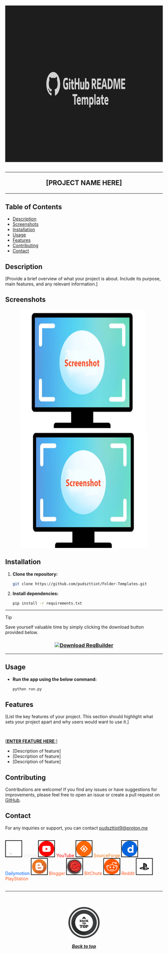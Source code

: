   <a name="top"></a>

<p align="center">
  <img width="660" height="500" src="https://raw.githubusercontent.com/pudszttiot/Folder-Templates/main/Images/githubreadmetemplate1.png">
</p>

<h2 align="center">

---

[PROJECT NAME HERE]

---

## Table of Contents

- [Description](#description)
- [Screenshots](#screenshots)
- [Installation](#installation)
- [Usage](#usage)
- [Features](#features)
- [Contributing](#contributing)
- [Contact](#contact)

## Description

[Provide a brief overview of what your project is about. Include its purpose, main features, and any relevant information.]

## Screenshots

<p align="center"> 
<img width="400" height="380" src="https://raw.githubusercontent.com/pudszttiot/Folder-Templates/main/Images/how-to-take-Screenshot-trans.png" alt="Screenshot-GIF-1" border="0">
  &nbsp;
<img width="400" height="380" src="https://raw.githubusercontent.com/pudszttiot/Folder-Templates/main/Images/how-to-take-Screenshot-trans.png" alt="Screenshot-GIF-2" border="0">
  </p>

## Installation

1. **Clone the repository:**
   ```bash
   git clone https://github.com/pudszttiot/Folder-Templates.git
   ```

2. **Install dependencies:**
   ```bash
   pip install -r requirements.txt
   ```

---

> [!TIP]
> Save yourself valuable time by simply clicking the download button provided below.

<h3 align="center">

[![Download ReqBuilder](https://a.fsdn.com/con/app/sf-download-button)](https://sourceforge.net/projects/reqbuilder/files/latest/download)

</h3>

---

## Usage
- **Run the app using the below command:**

   ```bash
   python run.py
   ```

## Features

[List the key features of your project. This section should highlight what sets your project apart and why users would want to use it.]

<br>

<ins>[**ENTER FEATURE HERE**:]</ins>
   - [Description of feature]
   - [Description of feature]
   - [Description of feature]

## Contributing

Contributions are welcome! If you find any issues or have suggestions for improvements, please feel free to open an issue or create a pull request on [GitHub](https://github.com/pudszttiot/Folder-Templates).

## Contact

For any inquiries or support, you can contact [pudszttiot9@proton.me](mailto:pudszttiot9@proton.me)

<br>

<span>
        <img src="https://raw.githubusercontent.com/pudszttiot/SpotiScrape-Online/main/Images/Socials/Github.png" alt="Github.png" width="50" height="50" border="2">
        <a href="https://github.com/pudszttiot" style="display:inline-block; text-decoration:none; color:#e8eaea;" onclick="openLink('https://github.com/pudszttiot')">Github</a>
        </span>

<span>
        <img src="https://raw.githubusercontent.com/pudszttiot/SpotiScrape-Online/main/Images/Socials/Youtube.png" alt="Youtube.png" width="50" height="50" border="2">
        <a href="https://youtube.com/@pudszTTIOT" style="display:inline-block; text-decoration:none; color:#ff0000;" onclick="openLink('https://youtube.com/@pudszTTIOT')">YouTube</a>
        </span>

<span>
        <img src="https://raw.githubusercontent.com/pudszttiot/SpotiScrape-Online/main/Images/Socials/SourceForge2.png" alt="SourceForge.png" width="50" height="50" border="2">
        <a href="https://sourceforge.net/u/pudszttiot" style="display:inline-block; text-decoration:none; color:#ee730a;" onclick="openLink('https://sourceforge.net/u/pudszttiot')">SourceForge</a>
        </span>

<span>
        <img src="https://raw.githubusercontent.com/pudszttiot/SpotiScrape-Online/main/Images/Socials/Dailymotion.png" alt="Dailymotion.png" width="50" height="50" border="2">
        <a href="https://dailymotion.com/pudszttiot" style="display:inline-block; text-decoration:none; color:#0062ff;" onclick="openLink('https://dailymotion.com/pudszttiot')">Dailymotion</a>
        </span>

<span>
        <img src="https://raw.githubusercontent.com/pudszttiot/SpotiScrape-Online/main/Images/Socials/Blogger.png" alt="Blogger.png" width="50" height="50" border="2">
        <a href="https://pudszttiot.blogspot.com" style="display:inline-block; text-decoration:none; color:#ff5722;" onclick="openLink('https://pudszttiot.blogspot.com')">Blogger</a>
        </span>

<span>
        <img src="https://raw.githubusercontent.com/pudszttiot/SpotiScrape-Online/main/Images/Socials/BitChute_Social.png" alt="BitChute.png" width="50" height="50" border="2">
        <a href="https://bitchute.com/channel/pudszttiot/" style="display:inline-block; text-decoration:none; color:#ff5722;" onclick="openLink('https://bitchute.com/channel/pudszttiot/')">BitChute</a>
        </span>

<span>
        <img src="https://raw.githubusercontent.com/pudszttiot/SpotiScrape-Online/main/Images/Socials/Reddit.png" alt="Reddit.png" width="50" height="50" border="2">
        <a href="https://reddit.com/user/puddsszz" style="display:inline-block; text-decoration:none; color:#ff5722;" onclick="openLink('https://reddit.com/user/puddsszz')">Reddit</a>
        </span>

<span>
        <img src="https://raw.githubusercontent.com/pudszttiot/SpotiScrape-Online/main/Images/Socials/Playstation.png" alt="PlayStation.png" width="50" height="50" border="2">
        <a href="https://psnprofiles.com/snippapudsz" style="display:inline-block; text-decoration:none; color:#ff5722;" onclick="openLink('https://psnprofiles.com/snippapudsz')">PlayStation</a>
        </span>

<br>
<br>

---

<br>

<h5 align="center">

[<img width="100" height="100" src="https://raw.githubusercontent.com/pudszttiot/Folder-Templates/main/Images/back-to-top2.png">](#top)

[Back to top](#top)

<br>

